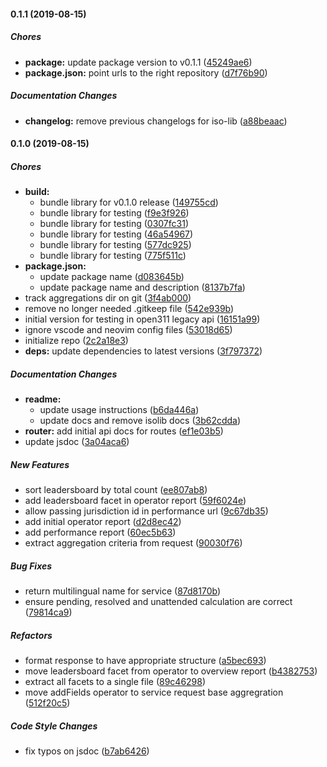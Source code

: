 #### 0.1.1 (2019-08-15)

##### Chores

* **package:**  update package version to v0.1.1 ([45249ae6](https://github.com/anzalab/majifix-analytics/commit/45249ae656ed4c70d53fa7181124664e742e71f8))
* **package.json:**  point urls to the right repository ([d7f76b90](https://github.com/anzalab/majifix-analytics/commit/d7f76b9064b2de4da75cc883c22a1d22ac90cfdf))

##### Documentation Changes

* **changelog:**  remove previous changelogs for iso-lib ([a88beaac](https://github.com/anzalab/majifix-analytics/commit/a88beaacd675708cf60507ba51c111474018e20c))

#### 0.1.0 (2019-08-15)

##### Chores

* **build:**
  *  bundle library for v0.1.0 release ([149755cd](https://github.com/lykmapipo/iso-lib-starter/commit/149755cd628b7bcb8e11f7cfae84ea036d81f6f4))
  *  bundle library for testing ([f9e3f926](https://github.com/lykmapipo/iso-lib-starter/commit/f9e3f92635fbbb8a5d4dd19b22d046051b808c83))
  *  bundle library for testing ([0307fc31](https://github.com/lykmapipo/iso-lib-starter/commit/0307fc3173460b5d8b2fc0ac0bea25651af391e7))
  *  bundle library for testing ([46a54967](https://github.com/lykmapipo/iso-lib-starter/commit/46a54967d5958d6fc8ee2205a9f1486957b5fb91))
  *  bundle library for testing ([577dc925](https://github.com/lykmapipo/iso-lib-starter/commit/577dc925fd17e0dcc4ad3156707ebab71f9214c8))
  *  bundle library for testing ([775f511c](https://github.com/lykmapipo/iso-lib-starter/commit/775f511cf212a23faedc166b1edf3cacc923d184))
* **package.json:**
  *  update package name ([d083645b](https://github.com/lykmapipo/iso-lib-starter/commit/d083645b98cc8469e57c4ab7d4381d695f4d646e))
  *  update package name and description ([8137b7fa](https://github.com/lykmapipo/iso-lib-starter/commit/8137b7fa52d24a8bed2d140f164757068d8eb39c))
*  track aggregations dir on git ([3f4ab000](https://github.com/lykmapipo/iso-lib-starter/commit/3f4ab0000e6f2580eb4e43b8c00446d445e38af5))
*  remove no longer needed .gitkeep file ([542e939b](https://github.com/lykmapipo/iso-lib-starter/commit/542e939bd15a0aca1f3fdc4057e2217a7853774e))
*  initial version for testing in open311 legacy api ([16151a99](https://github.com/lykmapipo/iso-lib-starter/commit/16151a99047156f1f7cf749ed35465d197ab25eb))
*  ignore vscode and neovim config files ([53018d65](https://github.com/lykmapipo/iso-lib-starter/commit/53018d652d0d11095a9939d856c7717fec79454c))
*  initialize repo ([2c2a18e3](https://github.com/lykmapipo/iso-lib-starter/commit/2c2a18e39212c4d6b7fbce325adadd1ddf2c872a))
* **deps:**  update dependencies to latest versions ([3f797372](https://github.com/lykmapipo/iso-lib-starter/commit/3f797372d1fcb68403d16c2aa6839796312ec941))

##### Documentation Changes

* **readme:**
  *  update usage instructions ([b6da446a](https://github.com/lykmapipo/iso-lib-starter/commit/b6da446a4bc7b831f87ba3ed3181885c6a94a101))
  *  update docs and remove isolib docs ([3b62cdda](https://github.com/lykmapipo/iso-lib-starter/commit/3b62cddac1498caccecfd671f0a295d2db2ae472))
* **router:**  add initial api docs for routes ([ef1e03b5](https://github.com/lykmapipo/iso-lib-starter/commit/ef1e03b52bcbf5b266dc0c7f657e70e0d50c1c70))
*  update jsdoc ([3a04aca6](https://github.com/lykmapipo/iso-lib-starter/commit/3a04aca64c4e6d98724f835cf80fa9325fa7b1f0))

##### New Features

*  sort leadersboard by total count ([ee807ab8](https://github.com/lykmapipo/iso-lib-starter/commit/ee807ab86af9b6cc3539bab63e0c1d4155108b27))
*  add leadersboard facet in operator report ([59f6024e](https://github.com/lykmapipo/iso-lib-starter/commit/59f6024e351b788eb21bec8c651a60dabcfd5d7b))
*  allow passing jurisdiction id in performance url ([9c67db35](https://github.com/lykmapipo/iso-lib-starter/commit/9c67db350fd320e8b991da951a8fee684e454fd8))
*  add initial operator report ([d2d8ec42](https://github.com/lykmapipo/iso-lib-starter/commit/d2d8ec42ee5c3ccbf36870793adc53648e5e6b57))
*  add performance report ([60ec5b63](https://github.com/lykmapipo/iso-lib-starter/commit/60ec5b6347024e19906bc6de98d26bf38ac43178))
*  extract aggregation criteria from request ([90030f76](https://github.com/lykmapipo/iso-lib-starter/commit/90030f76416c060a015966d7a8e7f819a3f104d6))

##### Bug Fixes

*  return multilingual name for service ([87d8170b](https://github.com/lykmapipo/iso-lib-starter/commit/87d8170b4fbecdc5dff2635c7cf24240714784ed))
*  ensure pending, resolved and unattended calculation are correct ([79814ca9](https://github.com/lykmapipo/iso-lib-starter/commit/79814ca92f9c6005f945434304ff88b047bd376e))

##### Refactors

*  format response to have appropriate structure ([a5bec693](https://github.com/lykmapipo/iso-lib-starter/commit/a5bec693abd2cf22266742d2740d06c482661c7e))
*  move leadersboard facet from operator to overview report ([b4382753](https://github.com/lykmapipo/iso-lib-starter/commit/b438275356f13e1d2e483f615a90b1bcdf42a01b))
*  extract all facets to a single file ([89c46298](https://github.com/lykmapipo/iso-lib-starter/commit/89c4629818485cec0505281a7a666fae1190a3f3))
*  move addFields operator to service request base aggregration ([512f20c5](https://github.com/lykmapipo/iso-lib-starter/commit/512f20c52593a3e7cba0df4352c926d5a6ec3388))

##### Code Style Changes

*  fix typos on jsdoc ([b7ab6426](https://github.com/lykmapipo/iso-lib-starter/commit/b7ab642688efad3b54044f6e7364cae8cf093ea1))
